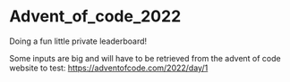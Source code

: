 # Advent_of_code_2022

Doing a fun little private leaderboard!

Some inputs are big and will have to be retrieved from the advent of code website to test:
https://adventofcode.com/2022/day/1
